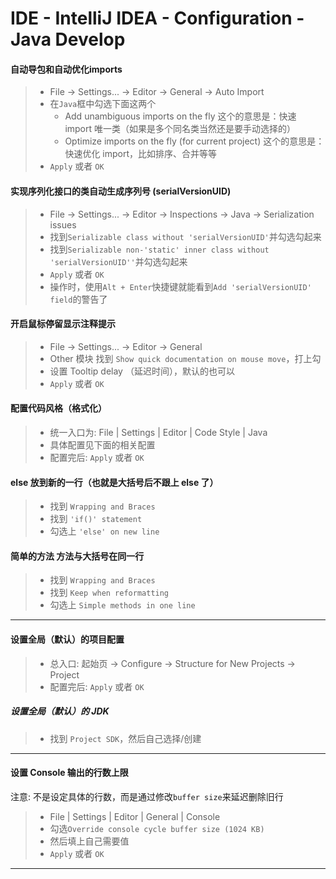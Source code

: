 <!--
* Licensed under MIT (https://github.com/jinyahuan/effective-notebook/blob/master/LICENSE)
* @author Yahuan Jin
* @since 1.0.0
-->

# IDE - IntelliJ IDEA - Configuration - Java Develop

#### 自动导包和自动优化imports
> * File -> Settings... -> Editor -> General -> Auto Import
> * 在```Java```框中勾选下面这两个
>     * Add unambiguous imports on the fly     这个的意思是：快速 import 唯一类（如果是多个同名类当然还是要手动选择的）
>     * Optimize imports on the fly (for current project)      这个的意思是：快速优化 import，比如排序、合并等等
> * ```Apply``` 或者 ```OK```

#### 实现序列化接口的类自动生成序列号 (serialVersionUID)
> * File -> Settings... -> Editor -> Inspections -> Java -> Serialization issues
> * 找到```Serializable class without 'serialVersionUID'```并勾选勾起来
> * 找到```Serializable non-'static' inner class without 'serialVersionUID''```并勾选勾起来
> * ```Apply``` 或者 ```OK```
> * 操作时，使用```Alt + Enter```快捷键就能看到```Add 'serialVersionUID' field```的警告了

#### 开启鼠标停留显示注释提示
> * File -> Settings... -> Editor -> General
> * Other 模块 找到 `Show quick documentation on mouse move`，打上勾
> * 设置 Tooltip delay （延迟时间），默认的也可以
> * ```Apply``` 或者 ```OK```

#### 配置代码风格（格式化）
> * 统一入口为: File | Settings | Editor | Code Style | Java
> * 具体配置见下面的相关配置
> * 配置完后: ```Apply``` 或者 ```OK```

#### else 放到新的一行（也就是大括号后不跟上 else 了）
> * 找到 ```Wrapping and Braces```
> * 找到 ```'if()' statement```
> * 勾选上 ```'else' on new line```

#### 简单的方法 方法与大括号在同一行
> * 找到 ```Wrapping and Braces```
> * 找到 ```Keep when reformatting```
> * 勾选上 ```Simple methods in one line```

--------

#### 设置全局（默认）的项目配置
> * 总入口: 起始页 -> Configure -> Structure for New Projects -> Project
> * 配置完后: ```Apply``` 或者 ```OK```

##### 设置全局（默认）的 JDK
> * 找到 ```Project SDK```，然后自己选择/创建

--------

#### 设置 Console 输出的行数上限
注意: 不是设定具体的行数，而是通过修改```buffer size```来延迟删除旧行
> * File | Settings | Editor | General | Console
> * 勾选```Override console cycle buffer size (1024 KB)```
> * 然后填上自己需要值
> * ```Apply``` 或者 ```OK```

--------
